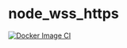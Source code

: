 # node_wss_https
[![Docker Image CI](https://github.com/dhohirpradana/node_wss_https/actions/workflows/docker-image.yml/badge.svg?branch=master)](https://github.com/dhohirpradana/node_wss_https/actions/workflows/docker-image.yml)
